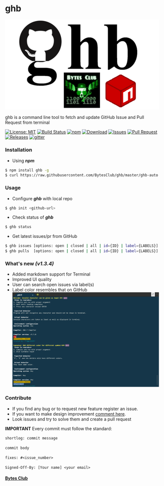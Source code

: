 # ghb

![ghb](Docs/ghb.png)

ghb is a command line tool to fetch and update GitHub Issue and Pull Request from terminal

[![License: MIT](https://img.shields.io/badge/License-MIT-yellow.svg)](https://raw.githubusercontent.com/BytesClub/ghb/master/LICENSE)
[![Build Status](https://travis-ci.org/BytesClub/ghb.svg?branch=master)](https://travis-ci.org/BytesClub/ghb)
[![npm](https://img.shields.io/npm/v/npm.svg)](https://www.npmjs.com/package/ghb)
[![Download](https://img.shields.io/npm/dt/ghb.svg)](https://www.npmjs.com/package/ghb)
[![Issues](https://img.shields.io/github/issues/BytesClub/ghb.svg)](https://github.com/BytesClub/ghb/issues)
[![Pull Request](https://img.shields.io/github/issues-pr/BytesClub/ghb.svg)](https://github.com/BytesClub/ghb/pulls)
[![Releases](https://img.shields.io/github/release/BytesClub/ghb.svg)](https://github.com/BytesClub/ghb/releases)
[![gitter](https://badges.gitter.im/gitterHQ/gitterHQ.github.io.svg)](https://gitter.im/Bytes_Club/General)

### Installation

* Using _**npm**_
```bash
$ npm install ghb -g
$ curl https://raw.githubusercontent.com/BytesClub/ghb/master/ghb-auto.sh > /etc/bash_completion.d/ghb
```

### Usage
* Configure _**ghb**_ with local repo
```bash
$ ghb init <github-url>
```
* Check status of _**ghb**_
```bash
$ ghb status
```
* Get latest issues/pr from GitHub
```bash
$ ghb issues [options: open | closed | all | id={ID} | label={LABELS}]
$ ghb pulls  [options: open | closed | all | id={ID} | label={LABELS}]
```

### What's new _(v1.3.4)_
* Added markdown support for Terminal
* Improved UI quality
* User can search open issues via label(s)
* Label color resembles that on GitHub
![screen](Docs/Screenshotv1.3.png)

### Contribute
* If you find any bug or to request new feature register an issue.
* If you want to make design improvement [comment here](https://github.com/BytesClub/ghb/issues/10).
* Look issues and try to solve them and create a pull request

**IMPORTANT** Every commit must follow the standard:
```
shortlog: commit message

commit body

fixes: #<issue_number>

Signed-Off-By: [Your name] <your email>
```

#### [Bytes Club](https://bytesclub.github.io)